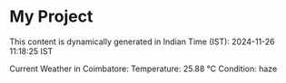 # My Project

This content is dynamically generated in Indian Time (IST): 2024-11-26 11:18:25 IST


Current Weather in Coimbatore:
Temperature: 25.88 °C
Condition: haze
